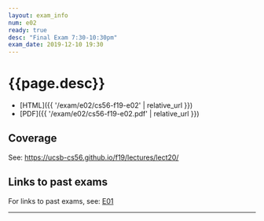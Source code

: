 ```yaml
---
layout: exam_info
num: e02
ready: true
desc: "Final Exam 7:30-10:30pm"
exam_date: 2019-12-10 19:30
---
```


<div style="display:none;">  http://ucsb-cs56-f19.github.io/exam/e02
</div>


# {{page.desc}}

* [HTML]({{ '/exam/e02/cs56-f19-e02' | relative_url }})
* [PDF]({{ '/exam/e02/cs56-f19-e02.pdf' | relative_url }})


## Coverage

See: <https://ucsb-cs56.github.io/f19/lectures/lect20/>

## Links to past exams

For links to past exams, see: [E01](/f19/exam/e01)


---

<div style="display:none;">  http://ucsb-cs56-f19.github.io/exam/e02 </div>
